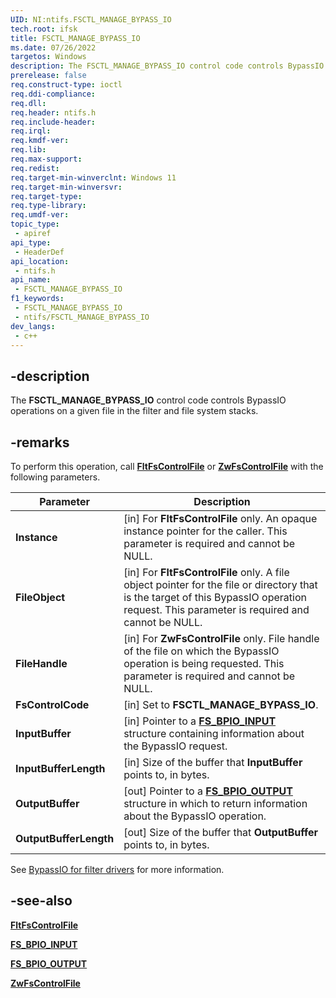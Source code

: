 ```yaml
---
UID: NI:ntifs.FSCTL_MANAGE_BYPASS_IO
tech.root: ifsk
title: FSCTL_MANAGE_BYPASS_IO
ms.date: 07/26/2022
targetos: Windows
description: The FSCTL_MANAGE_BYPASS_IO control code controls BypassIO operations on a given file in the filter and file system stacks.
prerelease: false
req.construct-type: ioctl
req.ddi-compliance: 
req.dll: 
req.header: ntifs.h
req.include-header: 
req.irql: 
req.kmdf-ver: 
req.lib: 
req.max-support: 
req.redist: 
req.target-min-winverclnt: Windows 11
req.target-min-winversvr: 
req.target-type: 
req.type-library: 
req.umdf-ver: 
topic_type:
 - apiref
api_type:
 - HeaderDef
api_location:
 - ntifs.h
api_name:
 - FSCTL_MANAGE_BYPASS_IO
f1_keywords:
 - FSCTL_MANAGE_BYPASS_IO
 - ntifs/FSCTL_MANAGE_BYPASS_IO
dev_langs:
 - c++
---
```


## -description

The **FSCTL_MANAGE_BYPASS_IO** control code controls BypassIO operations on a given file in the filter and file system stacks.

## -remarks

To perform this operation, call [**FltFsControlFile**](../fltkernel/nf-fltkernel-fltfscontrolfile.md) or [**ZwFsControlFile**](nf-ntifs-zwfscontrolfile.md) with the following parameters.

| Parameter | Description |
| --------- | ----------- |
| **Instance** | [in] For **FltFsControlFile** only. An opaque instance pointer for the caller. This parameter is required and cannot be NULL. |
| **FileObject** | [in] For **FltFsControlFile** only. A file object pointer for the file or directory that is the target of this BypassIO operation request. This parameter is required and cannot be NULL. |
| **FileHandle** | [in] For **ZwFsControlFile** only. File handle of the file on which the BypassIO operation is being requested. This parameter is required and cannot be NULL. |
| **FsControlCode** | [in] Set to **FSCTL_MANAGE_BYPASS_IO**. |
| **InputBuffer** | [in] Pointer to a [**FS_BPIO_INPUT**](ns-ntifs-fs_bpio_input.md) structure containing information about the BypassIO request. |
| **InputBufferLength** | [in] Size of the buffer that **InputBuffer** points to, in bytes. |
| **OutputBuffer** | [out] Pointer to a [**FS_BPIO_OUTPUT**](ns-ntifs-fs_bpio_output.md) structure in which to return information about the BypassIO operation. |
| **OutputBufferLength** | [out] Size of the buffer that **OutputBuffer** points to, in bytes. |

See [BypassIO for filter drivers](/windows-hardware/drivers/ifs/bypassio) for more information.

## -see-also

[**FltFsControlFile**](../fltkernel/nf-fltkernel-fltfscontrolfile.md)

[**FS_BPIO_INPUT**](ns-ntifs-fs_bpio_input.md)

[**FS_BPIO_OUTPUT**](ns-ntifs-fs_bpio_output.md)

[**ZwFsControlFile**](nf-ntifs-zwfscontrolfile.md)
